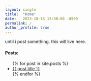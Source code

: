 ```yaml
---
layout: single
title:  "Home"
date:   2023-10-16 13:30:00 -0500
permalink: /
author_profile: true
---
```


until i post something. this will live here.

#### Posts:

<ul>
  {% for post in site.posts %}
    <li>
      <a href="{{ post.url }}">{{ post.title }}</a>
    </li>
  {% endfor %}
</ul>